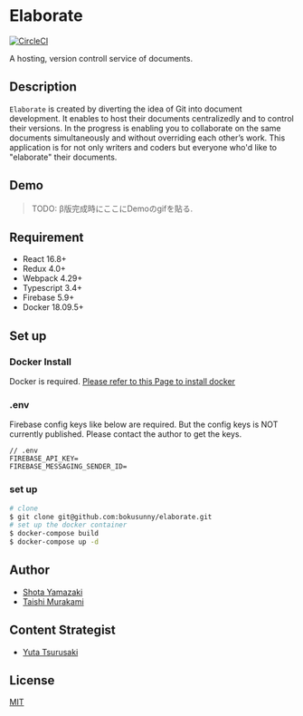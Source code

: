 <!-- statusの読み取り専用tokenなのでベタ書きで大丈夫-->
# Elaborate
[![CircleCI](https://circleci.com/gh/bokusunny/elaborate/tree/master.svg?style=svg&circle-token=8d7544d8acf5f6087de4c29987d454e2a9957357)](https://circleci.com/gh/bokusunny/elaborate/tree/master)

A hosting, version controll service of documents. 

## Description
`Elaborate` is created by diverting the idea of Git into document development. It enables to host their documents centralizedly and to control their versions. In the progress is enabling you to collaborate on the same documents simultaneously and without overriding each other’s work. This application is for not only writers and coders but everyone who'd like to "elaborate" their documents.
## Demo
> TODO: β版完成時にここにDemoのgifを貼る.

## Requirement
- React 16.8+
- Redux 4.0+
- Webpack 4.29+
- Typescript 3.4+
- Firebase 5.9+
- Docker 18.09.5+

## Set up

### Docker Install
Docker is required.
[Please refer to this Page to install docker](https://hub.docker.com/search/?offering=community&type=edition)

### .env
Firebase config keys like below are required.
But the config keys is NOT currently published. Please contact the author to get the keys.

```
// .env
FIREBASE_API_KEY=
FIREBASE_MESSAGING_SENDER_ID=
``` 

### set up
```sh
# clone
$ git clone git@github.com:bokusunny/elaborate.git
# set up the docker container
$ docker-compose build
$ docker-compose up -d
```

## Author
- [Shota Yamazaki](https://github.com/sy-tencho)
- [Taishi Murakami](https://github.com/bokusunny)

## Content Strategist
- [Yuta Tsurusaki](https://github.com/yuta-tsurusaki)

## License
[MIT](http://b4b4r07.mit-license.org)
